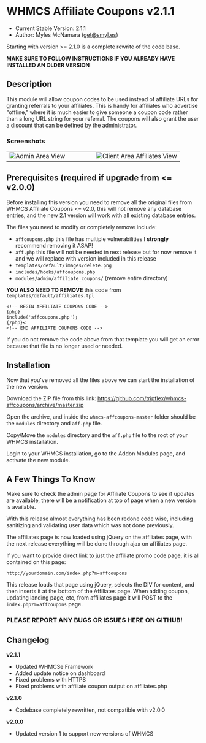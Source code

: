 # WHMCS Affiliate Coupons v2.1.1
* Current Stable Version: 2.1.1
* Author: Myles McNamara (get@smyl.es)

Starting with version >= 2.1.0 is a complete rewrite of the code base.

**MAKE SURE TO FOLLOW INSTRUCTIONS IF YOU ALREADY HAVE INSTALLED AN OLDER VERSION**

## Description
This module will allow coupon codes to be used instead of affiliate URLs
for granting referrals to your affiliates. This is handy for affiliates who
advertise "offline," where it is much easier to give someone a coupon code
rather than a long URL string for your referral. The coupons will also grant
the user a discount that can be defined by the administrator.

### Screenshots
<table>
	<td width="50%">
		<img src="https://smyl.es/img/Selection-1130x736-12.png" alt="Admin Area View">
	</td>
	<td width="50%">
		<img src="https://smyl.es/img/Selection-1002x631-11.png" alt="Client Area Affiliates View">
	</td>
</table>

## Prerequisites (required if upgrade from <= v2.0.0)
Before installing this version you need to remove all the original files from WHMCS Affiliate Coupons <= v2.0, this will not remove any database entries, and the new 2.1 version will work with all existing database entries.

The files you need to modify or completely remove include:

* `affcoupons.php` this file has multiple vulnerabilities I **strongly** recommend removing it ASAP!
* `aff.php` this file will not be needed in next release but for now remove it and we will replace with version included in this release
* `templates/default/images/delete.png`
* `includes/hooks/affcoupons.php`
* `modules/admin/affiliate_coupons/` (remove entire directory)

**YOU ALSO NEED TO REMOVE** this code from `templates/default/affiliates.tpl`

```
<!-- BEGIN AFFILIATE COUPONS CODE -->
{php}
include('affcoupons.php');
{/php}<
<!-- END AFFILIATE COUPONS CODE -->
```

If you do not remove the code above from that template you will get an error because that file is no longer used or needed.

## Installation
Now that you've removed all the files above we can start the installation of the new version.

Download the ZIP file from this link:
https://github.com/tripflex/whmcs-affcoupons/archive/master.zip

Open the archive, and inside the `whmcs-affcoupons-master` folder should be the `modules` directory and `aff.php` file.

Copy/Move the `modules` directory and the `aff.php` file to the root of your WHMCS installation.

Login to your WHMCS installation, go to the Addon Modules page, and activate the new module.

## A Few Things To Know
Make sure to check the admin page for Affiliate Coupons to see if updates are available, there will be a notification at top of page when a new version is available.

With this release almost everything has been redone code wise, including sanitizing and validating user data which was not done previously.

The affiliates page is now loaded using jQuery on the affiliates page, with the next release everything will be done through ajax on affiliates page.

If you want to provide direct link to just the affiliate promo code page, it is all contained on this page:

`http://yourdomain.com/index.php?m=affcoupons`

This release loads that page using jQuery, selects the DIV for content, and then inserts it at the bottom of the Affiliates page.  When adding coupon, updating landing page, etc, from affiliates page it will POST to the `index.php?m=affcoupons` page.

### PLEASE REPORT ANY BUGS OR ISSUES HERE ON GITHUB!

## Changelog

**v2.1.1**
- Updated WHMCSe Framework
- Added update notice on dashboard
- Fixed problems with HTTPS
- Fixed problems with affiliate coupon output on affiliates.php

**v2.1.0**
- Codebase completely rewritten, not compatible with v2.0.0

**v2.0.0**
- Updated version 1 to support new versions of WHMCS